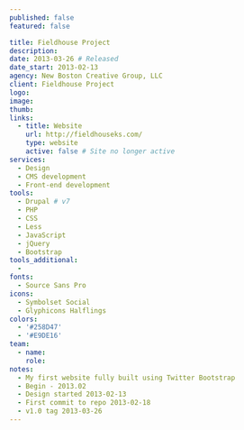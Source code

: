 ```yaml
---
published: false
featured: false

title: Fieldhouse Project
description:
date: 2013-03-26 # Released
date_start: 2013-02-13
agency: New Boston Creative Group, LLC
client: Fieldhouse Project
logo:
image:
thumb:
links:
  - title: Website
    url: http://fieldhouseks.com/
    type: website
    active: false # Site no longer active
services:
  - Design
  - CMS development
  - Front-end development
tools:
  - Drupal # v7
  - PHP
  - CSS
  - Less
  - JavaScript
  - jQuery
  - Bootstrap
tools_additional:
  -
fonts:
  - Source Sans Pro
icons:
  - Symbolset Social
  - Glyphicons Halflings
colors:
  - '#258D47'
  - '#E9DE16'
team:
  - name:
    role:
notes:
  - My first website fully built using Twitter Bootstrap
  - Begin - 2013.02
  - Design started 2013-02-13
  - First commit to repo 2013-02-18
  - v1.0 tag 2013-03-26
---
```

